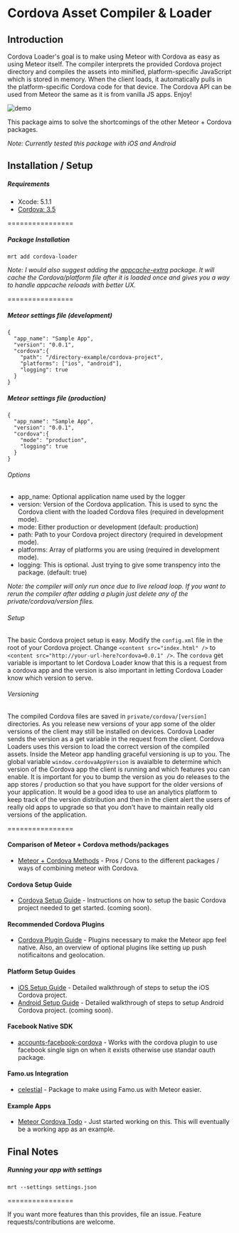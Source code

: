 Cordova Asset Compiler & Loader
================

## Introduction

Cordova Loader's goal is to make using Meteor with Cordova as easy as using Meteor itself. The compiler interprets the provided Cordova project directory and compiles the assets into minified, platform-specific JavaScript which is stored in memory. When the client loads, it automatically pulls in the platform-specific Cordova code for that device. The Cordova API can be used from Meteor the same as it is from vanilla JS apps. Enjoy!

![demo](http://cl.ly/image/29231q3f0N46/Image%202014-06-30%20at%2010.40.07%20AM.png)

This package aims to solve the shortcomings of the other Meteor + Cordova packages. 

*Note: Currently tested this package with iOS and Android*


## Installation / Setup

##### Requirements
* Xcode: 5.1.1
* [Cordova: 3.5](http://cordova.apache.org/)

================

##### Package Installation
````
mrt add cordova-loader
````
*Note: I would also suggest adding the [appcache-extra](http://github.com/andrewreedy/meteor-appcache-extra) package. It will cache the Cordova/platform file after it is loaded once and gives you a way to handle appcache reloads with better UX.*

================

##### Meteor settings file (development)
````
{
  "app_name": "Sample App",
  "version": "0.0.1",
  "cordova":{
    "path": "/directory-example/cordova-project",
    "platforms": ["ios", "android"],
    "logging": true
  }
}
````
##### Meteor settings file (production)
````
{
  "app_name": "Sample App",
  "version": "0.0.1",
  "cordova":{
    "mode": "production",
    "logging": true
  }
}
````

###### Options
* app_name: Optional application name used by the logger
* version: Version of the Cordova application. This is used to sync the Cordova client with the loaded Cordova files (required in development mode).
* mode: Either production or development (default: production)
* path: Path to your Cordova project directory (required in development mode).
* platforms: Array of platforms you are using  (required in development mode).
* logging: This is optional. Just trying to give some transpency into the package. (default: true)

*Note: the compiler will only run once due to live reload loop. If you want to rerun the compiler after adding a plugin just delete any of the private/cordova/version files.*

###### Setup
The basic Cordova project setup is easy. Modify the `config.xml` file in the root of your Cordova project. Change `<content src="index.html" />` to `<content src="http://your-url-here?cordova=0.0.1" />`. The `cordova` get variable is important to let Cordova Loader know that this is a request from a cordova app and the version is also important in letting Cordova Loader know which version to serve.

###### Versioning
The compiled Cordova files are saved in `private/cordova/[version]` directories. As you release new versions of your app some of the older versions of the client may still be installed on devices. Cordova Loader sends the version as a get variable in the request from the client. Cordova Loaders uses this version to load the correct version of the compiled assets. Inside the Meteor app handling graceful versioning is up to you. The global variable `window.cordovaAppVersion` is avaialble to determine which version of the Cordova app the client is running and which features you can enable. It is important for you to bump the version as you do releases to the app stores / production so that you have support for the older versions of your application. It would be a good idea to use an analytics platform to keep track of the version distribution and then in the client alert the users of really old apps to upgrade so that you don't have to maintain really old versions of the application.

================

#### Comparison of Meteor + Cordova methods/packages
* [Meteor + Cordova Methods](https://github.com/andrewreedy/meteor-cordova-loader/wiki/Meteor---Cordova-Methods) - Pros / Cons to the different packages / ways of combining meteor with Cordova.

#### Cordova Setup Guide
* [Cordova Setup Guide](https://github.com/andrewreedy/meteor-cordova-loader/wiki/Cordova-Setup) - Instructions on how to setup the basic Cordova project needed to get started. (coming soon).

#### Recommended Cordova Plugins
* [Cordova Plugin Guide](https://github.com/andrewreedy/meteor-cordova-loader/wiki/Cordova-Plugins) - Plugins necessary to make the Meteor app feel native. Also, an overview of optional plugins like setting up push notificaitons and geolocation.

#### Platform Setup Guides
* [iOS Setup Guide](https://github.com/andrewreedy/meteor-cordova-loader/wiki/iOS-Setup) - Detailed walkthrough of steps to setup the iOS Cordova project.
* [Android Setup Guide](https://github.com/andrewreedy/meteor-cordova-loader/wiki/Anroid-Setup) - Detailed walkthrough of steps to setup Android Cordova project. (coming soon).

#### Facebook Native SDK
* [accounts-facebook-cordova](https://github.com/andrewreedy/meteor-accounts-facebook-cordova) - Works with the cordova plugin to use facebook single sign on when it exists otherwise use standar oauth package.

#### Famo.us Integration
* [celestial](https://github.com/andrewreedy/meteor-celestial) - Package to make using Famo.us with Meteor easier.

#### Example Apps
* [Meteor Cordova Todo](https://github.com/andrewreedy/meteor-cordova-todo) - Just started working on this. This will eventually be a working app as an example.

## Final Notes

##### Running your app with settings
````
mrt --settings settings.json
````
================

If you want more features than this provides, file an issue. Feature requests/contributions are welcome.
